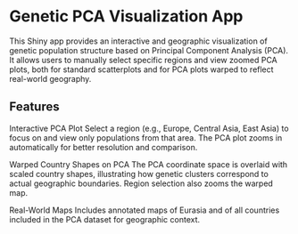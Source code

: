 # Genetic PCA Visualization App

This Shiny app provides an interactive and geographic visualization of genetic population structure based on Principal Component Analysis (PCA). 
It allows users to manually select specific regions and view zoomed PCA plots, both for standard scatterplots and for PCA plots warped to reflect real-world geography.

## Features

Interactive PCA Plot
  Select a region (e.g., Europe, Central Asia, East Asia) to focus on and view only populations from that area. 
  The PCA plot zooms in automatically for better resolution and comparison.

Warped Country Shapes on PCA
  The PCA coordinate space is overlaid with scaled country shapes, illustrating how genetic clusters correspond to actual geographic boundaries. 
  Region selection also zooms the warped map.

Real-World Maps 
  Includes annotated maps of Eurasia and of all countries included in the PCA dataset for geographic context.
